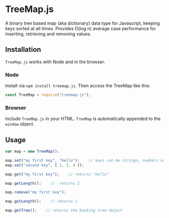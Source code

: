 # TreeMap.js
A binary tree based map (aka dictionary) data type for Javascript, keeping keys sorted at all times. Provides O(log n) average case performance for inserting, retrieving and removing values.

## Installation
`TreeMap.js` works with Node and in the browser.

### Node
Install via `npm install treemap.js`. Then access the TreeMap like this:

```javascript
const TreeMap = require("treemap-js");
```

### Browser
Include `TreeMap.js` in your HTML. `TreeMap` is automatically appended to the `window` object.

## Usage
```javascript
var map = new TreeMap();

map.set("my first key", "hello");    // keys can be strings, numbers or booleans. Values can be any data type
map.set("second key", [ 1, 3, 4 ]);

map.get("my first key");    // returns "hello"

map.getLength();    //  returns 2

map.remove("my first key");

map.getLength();    // returns 1

map.getTree();    // returns the backing tree object
```
